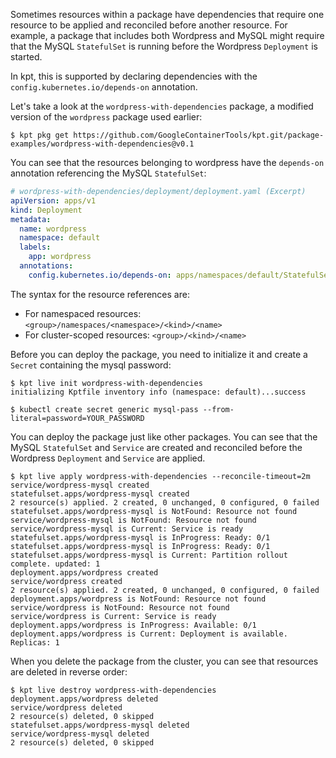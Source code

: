 Sometimes resources within a package have dependencies that require
one resource to be applied and reconciled before another resource.
For example, a package that includes both Wordpress and MySQL might
require that the MySQL `StatefulSet` is running before the Wordpress
`Deployment` is started.

In kpt, this is supported by declaring dependencies with the 
`config.kubernetes.io/depends-on` annotation.

Let's take a look at the `wordpress-with-dependencies` package, a modified
version of the `wordpress` package used earlier:

```shell
$ kpt pkg get https://github.com/GoogleContainerTools/kpt.git/package-examples/wordpress-with-dependencies@v0.1
```

You can see that the resources belonging to wordpress have
the `depends-on` annotation  referencing the MySQL `StatefulSet`:

```yaml
# wordpress-with-dependencies/deployment/deployment.yaml (Excerpt)
apiVersion: apps/v1
kind: Deployment
metadata:
  name: wordpress
  namespace: default
  labels:
    app: wordpress
  annotations:
    config.kubernetes.io/depends-on: apps/namespaces/default/StatefulSet/wordpress-mysql
```

The syntax for the resource references are:
 * For namespaced resources: `<group>/namespaces/<namespace>/<kind>/<name>`
 * For cluster-scoped resources: `<group>/<kind>/<name>`

Before you can deploy the package, you need to initialize it and create a `Secret`
containing the mysql password:

```shell
$ kpt live init wordpress-with-dependencies
initializing Kptfile inventory info (namespace: default)...success

$ kubectl create secret generic mysql-pass --from-literal=password=YOUR_PASSWORD
```

You can deploy the package just like other packages. You can see that the MySQL `StatefulSet`
and `Service` are created and reconciled before the Wordpress `Deployment` and `Service` are applied.

```shell
$ kpt live apply wordpress-with-dependencies --reconcile-timeout=2m
service/wordpress-mysql created
statefulset.apps/wordpress-mysql created
2 resource(s) applied. 2 created, 0 unchanged, 0 configured, 0 failed
statefulset.apps/wordpress-mysql is NotFound: Resource not found
service/wordpress-mysql is NotFound: Resource not found
service/wordpress-mysql is Current: Service is ready
statefulset.apps/wordpress-mysql is InProgress: Ready: 0/1
statefulset.apps/wordpress-mysql is InProgress: Ready: 0/1
statefulset.apps/wordpress-mysql is Current: Partition rollout complete. updated: 1
deployment.apps/wordpress created
service/wordpress created
2 resource(s) applied. 2 created, 0 unchanged, 0 configured, 0 failed
deployment.apps/wordpress is NotFound: Resource not found
service/wordpress is NotFound: Resource not found
service/wordpress is Current: Service is ready
deployment.apps/wordpress is InProgress: Available: 0/1
deployment.apps/wordpress is Current: Deployment is available. Replicas: 1
```

When you delete the package from the cluster, you can see that
resources are deleted in reverse order:
```shell
$ kpt live destroy wordpress-with-dependencies
deployment.apps/wordpress deleted
service/wordpress deleted
2 resource(s) deleted, 0 skipped
statefulset.apps/wordpress-mysql deleted
service/wordpress-mysql deleted
2 resource(s) deleted, 0 skipped
```
